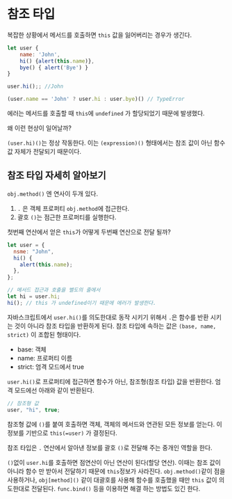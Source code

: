 # 참조 타입

복잡한 상황에서 메서드를 호출하면 `this` 값을 잃어버리는 경우가 생긴다.

```js
let user {
	name: 'John',
	hi() {alert(this.name)},
	bye() { alert('Bye') }
}

user.hi();; //John

(user.name == 'John' ? user.hi : user.bye)() // TypeError
```

에러는 메서드를 호출할 때 `this`에 `undefined` 가 할당되었기 때문에 발생했다.

왜 이런 현상이 일어날까?

`(user.hi)()`는 정상 작동한다. 이는 `(expression)()` 형태에서는 참조 값이 아닌 함수 값 자체가 전달되기 때문이다.

## 참조 타입 자세히 알아보기

`obj.method()` 엔 연사이 두개 있다.

1. `.` 은 객체 프로퍼티 `obj.method`에 접근한다.
2. 괄호 `()`는 점근한 프로퍼티를 실행한다.

첫번째 연산에서 얻은 `this`가 어떻게 두번째 연산으로 전달 될까?

```js
let user = {
  nsme: "John",
  hi() {
    alert(this.name);
  },
};

// 메서드 접근과 호출을 별도의 줄에서
let hi = user.hi;
hi(); // this 가 undefined이기 때문에 에러가 발생한다.
```

자바스크립트에서 `user.hi()`를 의도한대로 동작 시키기 위해서 `.`은 함수를 반환 시키는 것이 아니라 참조 타입을 반환하게 된다.
참조 타입에 속하는 값은 `(base, name, strict)` 이 조합된 형태이다.

- base: 객체
- name: 프로퍼티 이름
- strict: 엄격 모드에서 true

`user.hi()`로 프로퍼티에 접근하면 함수가 아닌, 참조형(참조 타입) 값을 반환한다. 엄격 모드에선 아래와 같이 반환된다.

```js
// 참조형 값
user, "hi", true;
```

참조형 값에 `()`를 붙여 호출하면 객체, 객체의 메서드와 연관된 모든 정보를 얻는다. 이 정보를 기반으로 `this(=user)` 가 결정된다.

참조 타입은 `.` 연산에서 알아낸 정보를 괄호 `()`로 전달해 주는 중개인 역할을 한다.

`()`없이 `user.hi`를 호출하면 점연산이 아닌 연산이 된다(할당 연산). 이때는 참조 값이 아니라 함수 만 받아서 전달하기 때문에 `this`정보가 사라진다. `obj.method()`같이 점을 사용하거나, `obj[method]()` 같이 대괄호를 사용해 함수를 호출했을 때만 `this` 값이 의도한대로 전달된다. `func.bind()` 등을 이용하면 해결 하는 방법도 있긴 한다.
